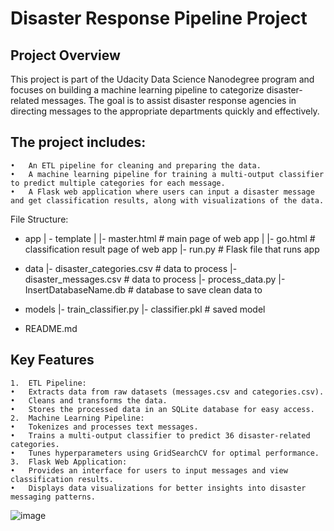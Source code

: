 # Disaster Response Pipeline Project

## Project Overview

This project is part of the Udacity Data Science Nanodegree program and focuses on building a machine learning pipeline to categorize disaster-related messages. The goal is to assist disaster response agencies in directing messages to the appropriate departments quickly and effectively.

## The project includes:
	•	An ETL pipeline for cleaning and preparing the data.
	•	A machine learning pipeline for training a multi-output classifier to predict multiple categories for each message.
	•	A Flask web application where users can input a disaster message and get classification results, along with visualizations of the data.

 File Structure:
- app
| - template
| |- master.html  # main page of web app
| |- go.html  # classification result page of web app
|- run.py  # Flask file that runs app

- data
|- disaster_categories.csv  # data to process 
|- disaster_messages.csv  # data to process
|- process_data.py
|- InsertDatabaseName.db   # database to save clean data to

- models
|- train_classifier.py
|- classifier.pkl  # saved model 

- README.md

## Key Features
	1.	ETL Pipeline:
	•	Extracts data from raw datasets (messages.csv and categories.csv).
	•	Cleans and transforms the data.
	•	Stores the processed data in an SQLite database for easy access.
	2.	Machine Learning Pipeline:
	•	Tokenizes and processes text messages.
	•	Trains a multi-output classifier to predict 36 disaster-related categories.
	•	Tunes hyperparameters using GridSearchCV for optimal performance.
	3.	Flask Web Application:
	•	Provides an interface for users to input messages and view classification results.
	•	Displays data visualizations for better insights into disaster messaging patterns.

 ![image](https://github.com/user-attachments/assets/44ad8fba-73af-47d5-855c-e8cfc1268e1a)

